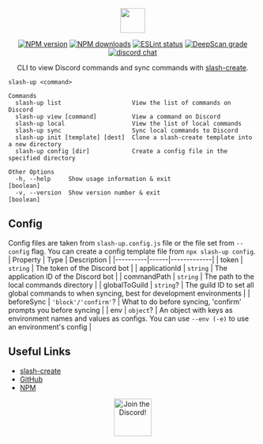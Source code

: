<div align="center">

<img src="https://get.snaz.in/5uCf4Qg.svg" height="50">

[![NPM version](https://img.shields.io/npm/v/slash-up?maxAge=3600)](https://www.npmjs.com/package/slash-up) [![NPM downloads](https://img.shields.io/npm/dt/slash-up?maxAge=3600)](https://www.npmjs.com/package/slash-up) [![ESLint status](https://github.com/Snazzah/slash-up/workflows/ESLint/badge.svg)](https://github.com/Snazzah/slash-up/actions?query=workflow%3A%22ESLint%22) [![DeepScan grade](https://deepscan.io/api/teams/11596/projects/19549/branches/510637/badge/grade.svg)](https://deepscan.io/dashboard#view=project&tid=11596&pid=19549&bid=510637) [![discord chat](https://img.shields.io/discord/311027228177727508?logo=discord&logoColor=white)](https://snaz.in/discord)

CLI to view Discord commands and sync commands with [slash-create](https://github.com/Snazzah/slash-create).


</div>

```
slash-up <command>

Commands
  slash-up list                    View the list of commands on Discord
  slash-up view [command]          View a command on Discord
  slash-up local                   View the list of local commands
  slash-up sync                    Sync local commands to Discord
  slash-up init [template] [dest]  Clone a slash-create template into a new directory
  slash-up config [dir]            Create a config file in the specified directory

Other Options
  -h, --help     Show usage information & exit                                             [boolean]
  -v, --version  Show version number & exit                                                [boolean]
```

## Config
Config files are taken from `slash-up.config.js` file or the file set from `--config` flag. You can create a config template file from `npx slash-up config`.
| Property | Type | Description |
|----------|------|-------------|
| token | `string` | The token of the Discord bot |
| applicationId | `string` | The application ID of the Discord bot |
| commandPath | `string` | The path to the local commands directory |
| globalToGuild | `string`? | The guild ID to set all global commands to when syncing, best for development environments |
| beforeSync | `'block'/'confirm'`? | What to do before syncing, 'confirm' prompts you before syncing |
| env | `object`? | An object with keys as environment names and values as configs. You can use `--env (-e)` to use an environment's config |


## Useful Links
- [slash-create](https://github.com/Snazzah/slash-create)
- [GitHub](https://github.com/Snazzah/slash-up)
- [NPM](https://www.npmjs.com/package/slash-up)

<div align="center">
    <a target="_blank" href="https://snaz.in/discord" title="Join the Discord!">
        <img  src="https://discordapp.com/api/guilds/311027228177727508/widget.png?style=banner2" height="76px" draggable="false" alt="Join the Discord!">
    </a>
</div>
